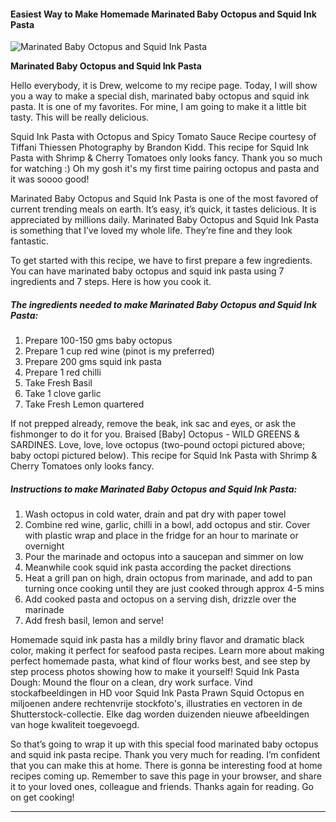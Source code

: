             

#### Easiest Way to Make Homemade Marinated Baby Octopus and Squid Ink Pasta

![Marinated Baby Octopus and Squid Ink Pasta](https://img-global.cpcdn.com/recipes/848d6a953106ee81/751x532cq70/marinated-baby-octopus-and-squid-ink-pasta-recipe-main-photo.jpg)

**Marinated Baby Octopus and Squid Ink Pasta**

Hello everybody, it is Drew, welcome to my recipe page. Today, I will show you a way to make a special dish, marinated baby octopus and squid ink pasta. It is one of my favorites. For mine, I am going to make it a little bit tasty. This will be really delicious.

Squid Ink Pasta with Octopus and Spicy Tomato Sauce Recipe courtesy of Tiffani Thiessen Photography by Brandon Kidd. This recipe for Squid Ink Pasta with Shrimp & Cherry Tomatoes only looks fancy. Thank you so much for watching :) Oh my gosh it's my first time pairing octopus and pasta and it was soooo good!

Marinated Baby Octopus and Squid Ink Pasta is one of the most favored of current trending meals on earth. It’s easy, it’s quick, it tastes delicious. It is appreciated by millions daily. Marinated Baby Octopus and Squid Ink Pasta is something that I’ve loved my whole life. They’re fine and they look fantastic.

To get started with this recipe, we have to first prepare a few ingredients. You can have marinated baby octopus and squid ink pasta using 7 ingredients and 7 steps. Here is how you cook it.

##### The ingredients needed to make Marinated Baby Octopus and Squid Ink Pasta:

1.  Prepare 100-150 gms baby octopus
2.  Prepare 1 cup red wine (pinot is my preferred)
3.  Prepare 200 gms squid ink pasta
4.  Prepare 1 red chilli
5.  Take Fresh Basil
6.  Take 1 clove garlic
7.  Take Fresh Lemon quartered

If not prepped already, remove the beak, ink sac and eyes, or ask the fishmonger to do it for you. Braised \[Baby\] Octopus - WILD GREENS & SARDINES. Love, love, love octopus (two-pound octopi pictured above; baby octopi pictured below). This recipe for Squid Ink Pasta with Shrimp & Cherry Tomatoes only looks fancy.

##### Instructions to make Marinated Baby Octopus and Squid Ink Pasta:

1.  Wash octopus in cold water, drain and pat dry with paper towel
2.  Combine red wine, garlic, chilli in a bowl, add octopus and stir. Cover with plastic wrap and place in the fridge for an hour to marinate or overnight
3.  Pour the marinade and octopus into a saucepan and simmer on low
4.  Meanwhile cook squid ink pasta according the packet directions
5.  Heat a grill pan on high, drain octopus from marinade, and add to pan turning once cooking until they are just cooked through approx 4-5 mins
6.  Add cooked pasta and octopus on a serving dish, drizzle over the marinade
7.  Add fresh basil, lemon and serve!

Homemade squid ink pasta has a mildly briny flavor and dramatic black color, making it perfect for seafood pasta recipes. Learn more about making perfect homemade pasta, what kind of flour works best, and see step by step process photos showing how to make it yourself! Squid Ink Pasta Dough: Mound the flour on a clean, dry work surface. Vind stockafbeeldingen in HD voor Squid Ink Pasta Prawn Squid Octopus en miljoenen andere rechtenvrije stockfoto's, illustraties en vectoren in de Shutterstock-collectie. Elke dag worden duizenden nieuwe afbeeldingen van hoge kwaliteit toegevoegd.

So that’s going to wrap it up with this special food marinated baby octopus and squid ink pasta recipe. Thank you very much for reading. I’m confident that you can make this at home. There is gonna be interesting food at home recipes coming up. Remember to save this page in your browser, and share it to your loved ones, colleague and friends. Thanks again for reading. Go on get cooking!

* * *